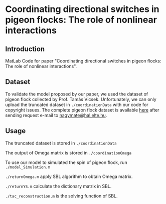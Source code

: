 # Coordinating directional switches in pigeon flocks: The role of nonlinear interactions

## Introduction

MatLab Code for paper "Coordinating directional switches in pigeon flocks: The role of nonlinear interactions".

## Dataset

To validate the model proposed by our paper, we used the dataset of pigeon flock collected by Prof. Tamás Vicsek. Unfortunately, we can only upload the truncated dataset in ```./coordinationData``` with our code for copyright issues. The complete pigeon flock dataset is available [here](http://hal.elte.hu/pigeonflocks/data.html) after sending request e-mail to <nagymate@hal.elte.hu>.

## Usage

The truncated dataset is stored in ```./coordinationData```

The output of Omega matrix is stored in ```./coordinationOmega```

To use our model to simulated the spin of pigeon flock, run ```./model_Simulation.m```

```./returnOmega.m```  apply SBL algorithm to obtain Omega matrix.

```./returnYS.m```  calculate the dictionary matrix in SBL.

```./tac_reconstruction.m```  is the solving function of SBL.